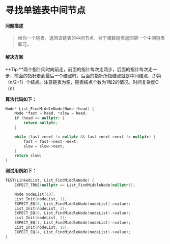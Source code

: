 寻找单链表中间节点
====

#### 问题描述
> 给你一个链表，返回该链表的中间节点，对于偶数链表返回第一个中间链表即可。

#### 解决方案
**Tip:**两个指针同时向前走，前面的指针每次走两步，后面的指针每次走一步，前面的指针走到最后一个结点时，后面的指针所指结点就是中间结点，即第（n/2+1）个结点。注意链表为空，链表结点个数为1和2的情况。时间复杂度O（n）

**算法代码如下：**
```cpp
Node* List_FindMiddleNode(Node *head) {
    Node *fast = head, *slow = head;
    if (head == nullptr) {
        return nullptr;
    }

    while (fast->next != nullptr && fast->next->next != nullptr) {
        fast = fast->next->next;
        slow = slow->next;
    }
    return slow;
}
```

**测试用例如下：**
```cpp
TEST(LinkedList, List_FindMiddleNode) {
    EXPECT_TRUE(nullptr == List_FindMiddleNode(nullptr));

    Node nodeList[10];
    List_Init(nodeList, 1);
    EXPECT_EQ(0, List_FindMiddleNode(nodeList)->value);
    List_Init(nodeList, 2);
    EXPECT_EQ(0, List_FindMiddleNode(nodeList)->value);
    List_Init(nodeList, 3);
    EXPECT_EQ(1, List_FindMiddleNode(nodeList)->value);
    List_Init(nodeList, 10);
    EXPECT_EQ(4, List_FindMiddleNode(nodeList)->value);
}
```
